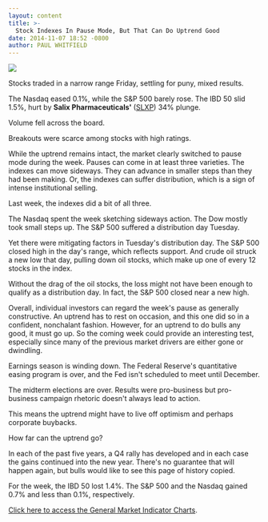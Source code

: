 ```yaml
---
layout: content
title: >-
  Stock Indexes In Pause Mode, But That Can Do Uptrend Good
date: 2014-11-07 18:52 -0800
author: PAUL WHITFIELD
---
```






![](https://www.investors.com/wp-content/uploads/ibd-migrated-images/MPv_141110_635509713901908377.png)









Stocks traded in a narrow range Friday, settling for puny, mixed results.


The Nasdaq eased 0.1%, while the S&P 500 barely rose. The IBD 50 slid 1.5%, hurt by **Salix Pharmaceuticals'** ([SLXP](https://research.investors.com/quote.aspx?symbol=SLXP)) 34% plunge.


Volume fell across the board.


Breakouts were scarce among stocks with high ratings.


While the uptrend remains intact, the market clearly switched to pause mode during the week. Pauses can come in at least three varieties. The indexes can move sideways. They can advance in smaller steps than they had been making. Or, the indexes can suffer distribution, which is a sign of intense institutional selling.


Last week, the indexes did a bit of all three.


The Nasdaq spent the week sketching sideways action. The Dow mostly took small steps up. The S&P 500 suffered a distribution day Tuesday.


Yet there were mitigating factors in Tuesday's distribution day. The S&P 500 closed high in the day's range, which reflects support. And crude oil struck a new low that day, pulling down oil stocks, which make up one of every 12 stocks in the index.


Without the drag of the oil stocks, the loss might not have been enough to qualify as a distribution day. In fact, the S&P 500 closed near a new high.


Overall, individual investors can regard the week's pause as generally constructive. An uptrend has to rest on occasion, and this one did so in a confident, nonchalant fashion. However, for an uptrend to do bulls any good, it must go up. So the coming week could provide an interesting test, especially since many of the previous market drivers are either gone or dwindling.


Earnings season is winding down. The Federal Reserve's quantitative easing program is over, and the Fed isn't scheduled to meet until December.


The midterm elections are over. Results were pro-business but pro-business campaign rhetoric doesn't always lead to action.


This means the uptrend might have to live off optimism and perhaps corporate buybacks.


How far can the uptrend go?


In each of the past five years, a Q4 rally has developed and in each case the gains continued into the new year. There's no guarantee that will happen again, but bulls would like to see this page of history copied.


For the week, the IBD 50 lost 1.4%. The S&P 500 and the Nasdaq gained 0.7% and less than 0.1%, respectively.


[Click here to access the General Market Indicator Charts](https://www.investors.com/pdf/GMI_111014.pdf).




